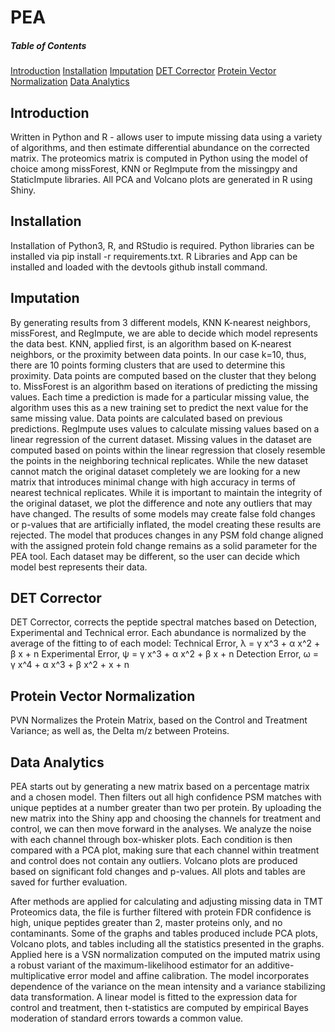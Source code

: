 # PEA

##### Table of Contents
[Introduction](#introduction)
[Installation](#installation)
[Imputation](#immputation)
[DET Corrector](#detcorrector)
[Protein Vector Normalization](#pvn)
[Data Analytics](#dataanalytics)

## Introduction
Written in Python and R - allows user to impute missing data using a variety of algorithms, and then estimate differential abundance on the corrected matrix. The proteomics matrix is computed in Python using the model of choice among missForest, KNN or RegImpute from the missingpy and StaticImpute libraries. All PCA and Volcano plots are generated in R using Shiny.

## Installation
Installation of Python3, R, and RStudio is required.
Python libraries can be installed via pip install -r requirements.txt.
R Libraries and App can be installed and loaded with the devtools github install command.

## Imputation
By generating results from 3 different models, KNN K-nearest neighbors, missForest, and RegImpute, we are able to decide which model represents the data best. KNN, applied first, is an algorithm based on K-nearest neighbors, or the proximity between data points. In our case k=10, thus, there are 10 points forming clusters that are used to determine this proximity. Data points are computed based on the cluster that they belong to. MissForest is an algorithm based on iterations of predicting the missing values. Each time a prediction is made for a particular missing value, the algorithm uses this as a new training set to predict the next value for the same missing value. Data points are calculated based on previous predictions. RegImpute uses values to calculate missing values based on a linear regression of the current dataset. Missing values in the dataset are computed based on points within the linear regression that closely resemble the points in the neighboring technical replicates. While the new dataset cannot match the original dataset completely we are looking for a new matrix that introduces minimal change with high accuracy in terms of nearest technical replicates. While it is important to maintain the integrity of the original dataset, we plot the difference and note any outliers that may have changed. The results of some models may create false fold changes or p-values that are artificially inflated, the model creating these results are rejected. The model that produces changes in any PSM fold change aligned with the assigned protein fold change remains as a solid parameter for the PEA tool. Each dataset may be different, so the user can decide which model best represents their data.

## DET Corrector
DET Corrector, corrects the peptide spectral matches based on Detection, Experimental and Technical error. Each abundance is normalized by the average of the fitting to of each model:
Technical Error, &lambda; = &gamma; x^3 + &alpha; x^2 + &beta; x + n
Experimental Error, &psi; = &gamma; x^3 + &alpha; x^2 + &beta; x + n
Detection Error, &omega; = &gamma; x^4 + &alpha; x^3 + &beta; x^2 + x + n

## Protein Vector Normalization
PVN Normalizes the Protein Matrix, based on the Control and Treatment Variance; as well as, the Delta m/z between Proteins.

## Data Analytics
PEA starts out by generating a new matrix based on a percentage matrix and a chosen model. Then filters out all high confidence PSM matches with unique peptides at a number greater than two per protein. By uploading the new matrix into the Shiny app and choosing the channels for treatment and control, we can then move forward in the analyses. We analyze the noise with each channel through box-whisker plots. Each condition is then compared with a PCA plot, making sure that each channel within treatment and control does not contain any outliers. Volcano plots are produced based on significant fold changes and p-values. All plots and tables are saved for further evaluation.

After methods are applied for calculating and adjusting missing data in TMT Proteomics data, the file is further filtered with protein FDR confidence is high, unique peptides greater than 2, master proteins only, and no contaminants. Some of the graphs and tables produced include PCA plots, Volcano plots, and tables including all the statistics presented in the graphs. Applied here is a VSN normalization computed on the imputed matrix using a robust variant of the maximum-likelihood estimator for an additive-multiplicative error model and affine calibration. The model incorporates dependence of the variance on the mean intensity and a variance stabilizing data transformation. A linear model is fitted to the expression data for control and treatment, then t-statistics are computed by empirical Bayes moderation of standard errors towards a common value.